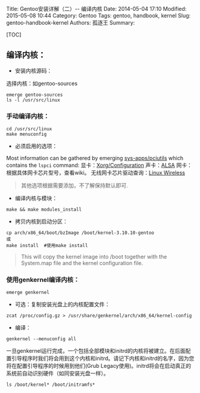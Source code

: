 Title: Gentoo安装详解（二）-- 编译内核
Date: 2014-05-04 17:10
Modified: 2015-05-08 10:44
Category: Gentoo
Tags: gentoo, handbook, kernel
Slug: gentoo-handbook-kernel
Authors: 孤逐王
Summary: 

[TOC]

## 编译内核：

- 安装内核源码：

选择内核：如gentoo-sources

```
emerge gentoo-sources
ls -l /usr/src/linux
```

### 手动编译内核：

```
cd /usr/src/linux
make menuconfig
```

- 必须启用的选项：

Most information can be gathered by emerging [sys-apps/pciutils]() which contains the `lspci` command:
显卡：[Xorg/Configuration](https://wiki.gentoo.org/wiki/Xorg/Configuration)
声卡：[ALSA](https://wiki.gentoo.org/wiki/ALSA)
网卡：根据具体网卡芯片型号，查看wiki。
无线网卡芯片驱动查询：[Linux Wireless](http://wireless.kernel.org/en/users/Devices/PCI)

>其他选项根据需要添加，不了解保持默认即可.

- 编译内核与模块：

```
make && make modules_install
```

- 拷贝内核到启动分区：

```
cp arch/x86_64/boot/bzImage /boot/kernel-3.10.10-gentoo
或
make install  #使用make install
```

> This will copy the kernel image into /boot together with the System.map file and the kernel configuration file.

### 使用genkernel编译内核：

```
emerge genkernel
```

- 可选：复制安装光盘上的内核配置文件：

```
zcat /proc/config.gz > /usr/share/genkernel/arch/x86_64/kernel-config
```

- 编译：

```
genkernel --menuconfig all
```

一旦genkernel运行完成，一个包括全部模块和initrd的内核将被建立。在后面配置引导程序时我们将会用到这个内核和initrd。请记下内核和initrd的名字，因为您将在配置引导程序的时候用到他们(Grub Legacy使用)。initrd将会在启动真正的系统前自动识别硬件（如同安装光盘一样）。

```
ls /boot/kernel* /boot/initramfs*
```
